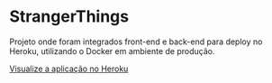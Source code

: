# StrangerThings

Projeto onde foram integrados front-end e back-end para deploy no Heroku, utilizando o Docker em ambiente de produção. 

<a href=“https://karenfcano-pd.herokuapp.com/“>Visualize a aplicação no Heroku</a>
